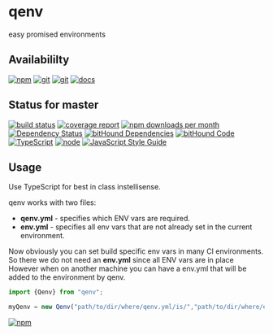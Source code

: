 # qenv
easy promised environments

## Availabililty
[![npm](https://push.rocks/assets/repo-button-npm.svg)](https://www.npmjs.com/package/qenv)
[![git](https://push.rocks/assets/repo-button-git.svg)](https://GitLab.com/pushrocks/qenv)
[![git](https://push.rocks/assets/repo-button-mirror.svg)](https://github.com/pushrocks/qenv)
[![docs](https://push.rocks/assets/repo-button-docs.svg)](https://pushrocks.gitlab.io/qenv/)

## Status for master
[![build status](https://GitLab.com/pushrocks/qenv/badges/master/build.svg)](https://GitLab.com/pushrocks/qenv/commits/master)
[![coverage report](https://GitLab.com/pushrocks/qenv/badges/master/coverage.svg)](https://GitLab.com/pushrocks/qenv/commits/master)
[![npm downloads per month](https://img.shields.io/npm/dm/qenv.svg)](https://www.npmjs.com/package/qenv)
[![Dependency Status](https://david-dm.org/pushrocks/qenv.svg)](https://david-dm.org/pushrocks/qenv)
[![bitHound Dependencies](https://www.bithound.io/github/pushrocks/qenv/badges/dependencies.svg)](https://www.bithound.io/github/pushrocks/qenv/master/dependencies/npm)
[![bitHound Code](https://www.bithound.io/github/pushrocks/qenv/badges/code.svg)](https://www.bithound.io/github/pushrocks/qenv)
[![TypeScript](https://img.shields.io/badge/TypeScript-2.x-blue.svg)](https://nodejs.org/dist/latest-v6.x/docs/api/)
[![node](https://img.shields.io/badge/node->=%206.x.x-blue.svg)](https://nodejs.org/dist/latest-v6.x/docs/api/)
[![JavaScript Style Guide](https://img.shields.io/badge/code%20style-standard-brightgreen.svg)](http://standardjs.com/)

## Usage
Use TypeScript for best in class instellisense.

qenv works with two files:

* **qenv.yml** - specifies which ENV vars are required.
* **env.yml** - specifies all env vars that are not already set in the current environment.

Now obviously you can set build specific env vars in many CI environments.
So there we do not need an **env.yml** since all ENV vars are in place
However when on another machine you can have a env.yml that will be added to the environment by qenv.

```javascript
import {Qenv} from "qenv";

myQenv = new Qenv("path/to/dir/where/qenv.yml/is/","path/to/dir/where/env.yml/is(");

``` 

[![npm](https://push.rocks/assets/repo-header.svg)](https://push.rocks)
